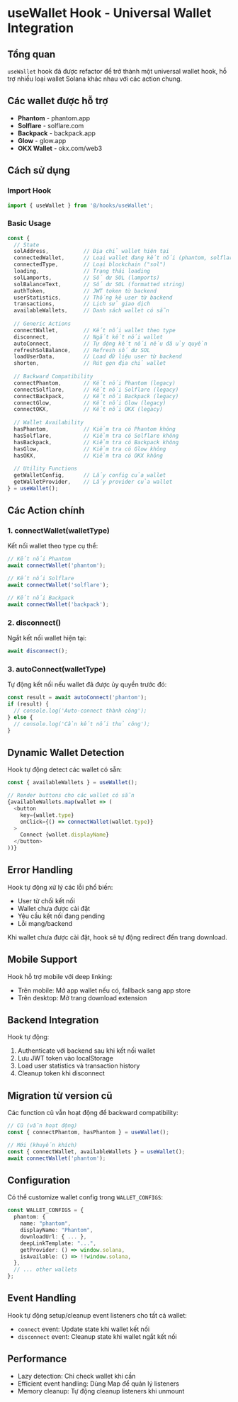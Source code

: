 # useWallet Hook - Universal Wallet Integration

## Tổng quan

`useWallet` hook đã được refactor để trở thành một universal wallet hook, hỗ trợ nhiều loại wallet Solana khác nhau với các action chung.

## Các wallet được hỗ trợ

- **Phantom** - phantom.app
- **Solflare** - solflare.com  
- **Backpack** - backpack.app
- **Glow** - glow.app
- **OKX Wallet** - okx.com/web3

## Cách sử dụng

### Import Hook

```typescript
import { useWallet } from '@/hooks/useWallet';
```

### Basic Usage

```typescript
const {
  // State
  solAddress,           // Địa chỉ wallet hiện tại
  connectedWallet,      // Loại wallet đang kết nối (phantom, solflare, etc.)
  connectedType,        // Loại blockchain ("sol")
  loading,              // Trạng thái loading
  solLamports,          // Số dư SOL (lamports)
  solBalanceText,       // Số dư SOL (formatted string)
  authToken,            // JWT token từ backend
  userStatistics,       // Thống kê user từ backend
  transactions,         // Lịch sử giao dịch
  availableWallets,     // Danh sách wallet có sẵn
  
  // Generic Actions
  connectWallet,        // Kết nối wallet theo type
  disconnect,           // Ngắt kết nối wallet
  autoConnect,          // Tự động kết nối nếu đã ủy quyền
  refreshSolBalance,    // Refresh số dư SOL
  loadUserData,         // Load dữ liệu user từ backend
  shorten,              // Rút gọn địa chỉ wallet
  
  // Backward Compatibility
  connectPhantom,       // Kết nối Phantom (legacy)
  connectSolflare,      // Kết nối Solflare (legacy)
  connectBackpack,      // Kết nối Backpack (legacy)
  connectGlow,          // Kết nối Glow (legacy)
  connectOKX,           // Kết nối OKX (legacy)
  
  // Wallet Availability
  hasPhantom,           // Kiểm tra có Phantom không
  hasSolflare,          // Kiểm tra có Solflare không
  hasBackpack,          // Kiểm tra có Backpack không
  hasGlow,              // Kiểm tra có Glow không
  hasOKX,               // Kiểm tra có OKX không
  
  // Utility Functions
  getWalletConfig,      // Lấy config của wallet
  getWalletProvider,    // Lấy provider của wallet
} = useWallet();
```

## Các Action chính

### 1. connectWallet(walletType)

Kết nối wallet theo type cụ thể:

```typescript
// Kết nối Phantom
await connectWallet('phantom');

// Kết nối Solflare  
await connectWallet('solflare');

// Kết nối Backpack
await connectWallet('backpack');
```

### 2. disconnect()

Ngắt kết nối wallet hiện tại:

```typescript
await disconnect();
```

### 3. autoConnect(walletType)

Tự động kết nối nếu wallet đã được ủy quyền trước đó:

```typescript
const result = await autoConnect('phantom');
if (result) {
  // console.log('Auto-connect thành công');
} else {
  // console.log('Cần kết nối thủ công');
}
```

## Dynamic Wallet Detection

Hook tự động detect các wallet có sẵn:

```typescript
const { availableWallets } = useWallet();

// Render buttons cho các wallet có sẵn
{availableWallets.map(wallet => (
  <button 
    key={wallet.type}
    onClick={() => connectWallet(wallet.type)}
  >
    Connect {wallet.displayName}
  </button>
))}
```

## Error Handling

Hook tự động xử lý các lỗi phổ biến:

- User từ chối kết nối
- Wallet chưa được cài đặt
- Yêu cầu kết nối đang pending
- Lỗi mạng/backend

Khi wallet chưa được cài đặt, hook sẽ tự động redirect đến trang download.

## Mobile Support

Hook hỗ trợ mobile với deep linking:

- Trên mobile: Mở app wallet nếu có, fallback sang app store
- Trên desktop: Mở trang download extension

## Backend Integration

Hook tự động:

1. Authenticate với backend sau khi kết nối wallet
2. Lưu JWT token vào localStorage  
3. Load user statistics và transaction history
4. Cleanup token khi disconnect

## Migration từ version cũ

Các function cũ vẫn hoạt động để backward compatibility:

```typescript
// Cũ (vẫn hoạt động)
const { connectPhantom, hasPhantom } = useWallet();

// Mới (khuyến khích)
const { connectWallet, availableWallets } = useWallet();
await connectWallet('phantom');
```

## Configuration

Có thể customize wallet config trong `WALLET_CONFIGS`:

```typescript
const WALLET_CONFIGS = {
  phantom: {
    name: "phantom",
    displayName: "Phantom",
    downloadUrl: { ... },
    deepLinkTemplate: "...",
    getProvider: () => window.solana,
    isAvailable: () => !!window.solana,
  },
  // ... other wallets
};
```

## Event Handling

Hook tự động setup/cleanup event listeners cho tất cả wallet:

- `connect` event: Update state khi wallet kết nối
- `disconnect` event: Cleanup state khi wallet ngắt kết nối

## Performance

- Lazy detection: Chỉ check wallet khi cần
- Efficient event handling: Dùng Map để quản lý listeners
- Memory cleanup: Tự động cleanup listeners khi unmount
